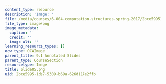 ```yaml
---
content_type: resource
description: 'Image: '
file: /media/courses/6-004-computation-structures-spring-2017/2bce59951de75309b69a626d117e2ffb_Slide05.png
file_type: image/png
image_metadata:
  caption: ''
  credit: ''
  image-alt: ''
learning_resource_types: []
ocw_type: OCWImage
parent_title: 9.1 Annotated Slides
parent_type: CourseSection
resourcetype: Image
title: Slide05.png
uid: 2bce5995-1de7-5309-b69a-626d117e2ffb
---
```

